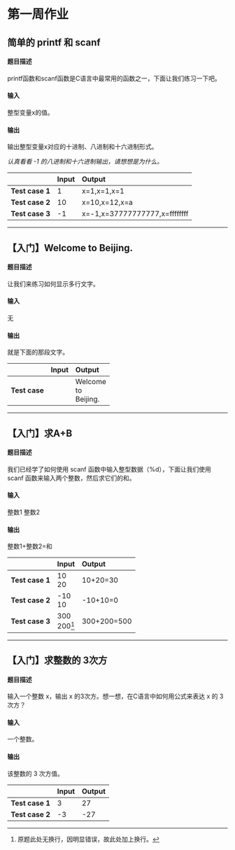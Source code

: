 # 第一周作业
## 简单的 printf 和 scanf
#### 题目描述
printf函数和scanf函数是C语言中最常用的函数之一，下面让我们练习一下吧。

#### 输入
整型变量x的值。

#### 输出
输出整型变量x对应的十进制、八进制和十六进制形式。

*认真看看 -1 的八进制和十六进制输出，请想想是为什么。*

| |Input|Output|
|---|:---|:---|
|**Test case 1**|1|x=1,x=1,x=1|
|**Test case 2**|10|x=10,x=12,x=a|
|**Test case 3**|-1|x=-1,x=37777777777,x=ffffffff|

---

## 【入门】Welcome to Beijing.
#### 题目描述
让我们来练习如何显示多行文字。

#### 输入
无

#### 输出
就是下面的那段文字。

| |Input|Output|
|---|:---|:---|
|**Test case**||Welcome<br>to<br>Beijing.|

---

## 【入门】求A+B
#### 题目描述
我们已经学了如何使用 scanf 函数中输入整型数据（%d），下面让我们使用 scanf 函数来输入两个整数，然后求它们的和。

#### 输入
整数1  整数2

#### 输出
整数1+整数2=和

| |Input|Output|
|---|:---|:---|
|**Test case 1**|10<br>20|10+20=30|
|**Test case 2**|-10<br>10|-10+10=0|
|**Test case 3**|300<br>200[^1]|300+200=500|

[^1]:原题此处无换行，因明显错误，故此处加上换行。

---
## 【入门】求整数的 3次方
#### 题目描述
输入一个整数 x，输出 x 的3次方。想一想，在C语言中如何用公式来表达 x 的 3次方？

#### 输入
一个整数。

#### 输出
该整数的 3 次方值。

| |Input|Output|
|---|:---|:---|
|**Test case 1**|3|27|
|**Test case 2**|-3|-27|